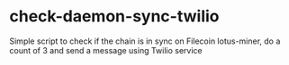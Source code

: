 # check-daemon-sync-twilio

Simple script to check if the chain is in sync on Filecoin lotus-miner, do a count of 3 and send a message using Twilio service
